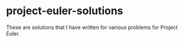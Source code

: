 # project-euler-solutions
These are solutions that I have written for various problems for Project Euler.

